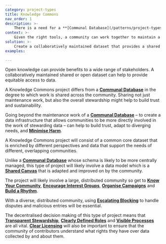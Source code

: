 ```yaml
---
category: project-types
title: Knowledge Commons
nav_order: 1
description: >-
    There is a need for a **[Communal Database](/patterns/project-types/communal-database)** to support a diverse set of communities. But outside a common core set of data, there are different and evolving needs.
context: >-
    Given the right tools, a community can work together to maintain a **[Communal Database](/patterns/project-types/communal-database)**. Adapting to divergent needs can be difficult to manage from the centre. 
solution: >-
    Create a collaboratively maintained dataset that provides a shared data infrastructure for a community to coordinate around collecting data of interest and benefit to them.
examples:
    
---
```


Open knowledge can provide benefits to a wide range of stakeholders. A collaboratively maintained shared or open dataset can help to provide equitable access to data.

A Knowledge Commons project differs from a **[Communal Database](/patterns/project-types/communal-database)** in the degree to which work is shared across the community. Sharing not just maintenance work, but also the overall stewardship might help to build trust and sustainability.

Going beyond the maintenance work of a **[Communal Database](/patterns/project-types/communal-database)** – to create a data infrastructure that allows communities to be more directly involved in the work of stewarding data – can help to build trust, adapt to diverging needs, and **[Minimise Harm](/patterns/project-governance/minimise-harm)**.

A Knowledge Commons project will consist of a common core dataset that is enriched by different perspectives and data that support the needs of different, overlapping communities.

Unlike a **[Communal Database](/patterns/project-types/communal-database)** whose schema is likely to be more centrally managed, this type of project will likely involve a data model which is a **[Shared Canvas](/patterns/data-model/shared-canvas)** that is adapted and improved on by the community.

The project will likely involve a large, distributed community so get to **[Know Your Community](/patterns/community-management/know-your-community)**,  **[Encourage Interest Groups](/patterns/community-management/encourage-interest-groups)**, **[Organise Campaigns](/patterns/encouraging-contributions/organise-campaigns)** and **[Build a Rhythm](/patterns/community-management/build-a-rhythm)**.

With a diverse, distributed community, using **[Escalating Blocking](/patterns/managing-conflict/escalating-blocking)** to handle disputes and malicious entries will be essential.

The decentralised decision making of this type of project means that **[Transparent Stewardship](/patterns/project-governance/transparent-stewardship)**, **[Clearly Defined Roles](/patterns/project-governance/clearly-defined-roles)** and **[Visible Processes](/patterns/project-governance/visible-processes)** are all vital. **[Clear Licensing](/patterns/project-governance/clear-licensing)** will also be important to ensure that the community of contributors understand what rights they have over data collected by and about them.